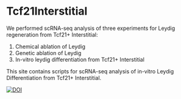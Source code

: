 # Tcf21Interstitial
We performed scRNA-seq analysis of three experiments for Leydig regeneration from Tcf21+ Interstitial: 
1. Chemical ablation of Leydig
2. Genetic ablation of Leydig
3. In-vitro leydig differentiation from Tcf21+ Interstitial

This site contains scripts for scRNA-seq analysis of in-vitro Leydig Differentiation from Tcf21+ Interstitial. 

[![DOI](https://zenodo.org/badge/282309357.svg)](https://zenodo.org/badge/latestdoi/282309357)
